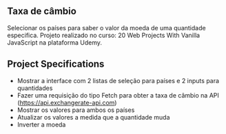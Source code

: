 ## Taxa de câmbio

Selecionar os países para saber o valor da moeda de uma quantidade especifica. Projeto realizado no curso:
20 Web Projects With Vanilla JavaScript na plataforma Udemy.

## Project Specifications

- Mostrar a interface com 2 listas de seleção para países e 2 inputs para quantidades
- Fazer uma requisição do tipo Fetch para obter a taxa de câmbio na API (https://api.exchangerate-api.com) 
- Mostrar os valores para ambos os países
- Atualizar os valores a medida que a quantidade muda
- Inverter a moeda
